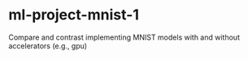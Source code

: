 # ml-project-mnist-1
Compare and contrast implementing MNIST models with and without accelerators (e.g., gpu)
